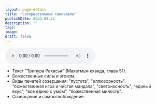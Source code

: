 ```yaml
---
layout: page-detail
title: "Созерцательные санкальпы"
publishDate: 2023.04.22
description: ""
tags:
image:
draft: false
---
```


<audio title="2023.04.22 - Созерцательные санкальпы.mp3" src="https://filer-api.advayta.org/v1.0/public/files/73416" controls=""></audio>

* Текст "Трипура Рахасья" (Махатмья-кханда, глава 51).
* Божественные силы и эгоизм.
* Виды печатей созерцания: "пустота", "иллюзорность", "божественная игра и чистая мандала", "светоносность", "единый вкус", "все едино с умом", "божественная милость".
* Созерцание и самоосвобождение.

  
